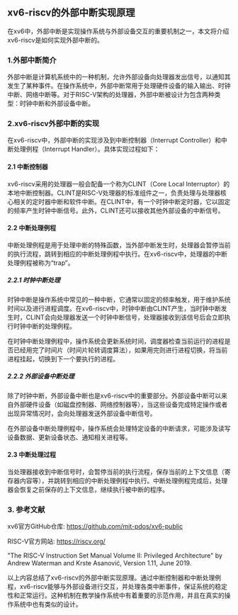 ## xv6-riscv的外部中断实现原理

 

在xv6中，外部中断是实现操作系统与外部设备交互的重要机制之一，本文将介绍xv6-riscv是如何实现外部中断的。

 

### 1.外部中断简介

外部中断是计算机系统中的一种机制，允许外部设备向处理器发出信号，以通知其发生了某种事件。在操作系统中，外部中断常用于处理硬件设备的输入输出、时钟中断、网络中断等。对于RISC-V架构的处理器，外部中断被设计为包含两种类型：时钟中断和外部设备中断。

###  2.xv6-riscv外部中断的实现

在xv6-riscv中，外部中断的实现涉及到中断控制器（Interrupt Controller）和中断处理例程（Interrupt Handler）。具体实现过程如下：

 

#### 2.1 中断控制器

xv6-riscv采用的处理器一般会配备一个称为CLINT（Core Local Interruptor）的本地中断控制器。CLINT是RISC-V处理器的标准组件之一，负责处理与处理器核心相关的定时器中断和软件中断。在CLINT中，有一个时钟中断定时器，它以固定的频率产生时钟中断信号。此外，CLINT还可以接收其他外部设备的中断信号。

 

#### 2.2 中断处理例程

中断处理例程是用于处理中断的特殊函数，当外部中断发生时，处理器会暂停当前的执行流程，跳转到相应的中断处理例程中执行。在xv6-riscv中，处理器的中断处理例程被称为“trap”。

 

##### 2.2.1 时钟中断处理

时钟中断是操作系统中常见的一种中断，它通常以固定的频率触发，用于维护系统时间以及进行进程调度。在xv6-riscv中，时钟中断由CLINT产生，当时钟中断发生时，CLINT会向处理器发送一个时钟中断信号，处理器接收到该信号后会立即执行时钟中断的处理例程。

 

在时钟中断处理例程中，操作系统会更新系统时间，调度器检查当前运行的进程是否已经用完了时间片（时间片轮转调度算法），如果用完则进行进程切换，将当前进程挂起，切换到下一个要执行的进程。

 

##### 2.2.2 外部设备中断处理

除了时钟中断，外部设备中断也是xv6-riscv中的重要部分。外部设备中断可以来自外部硬件设备（如磁盘控制器、网络控制器等），当这些设备完成特定操作或者出现异常情况时，会向处理器发送外部设备中断信号。

 

在外部设备中断处理例程中，操作系统会处理特定设备的中断请求，可能涉及读写设备数据、更新设备状态、通知相关进程等。

 

#### 2.3 中断处理过程

当处理器接收到中断信号时，会暂停当前的执行流程，保存当前的上下文信息（寄存器内容等），并跳转到相应的中断处理例程中执行。中断处理例程完成后，处理器会恢复之前保存的上下文信息，继续执行被中断的程序。

 

### 3. 参考文献

xv6官方GitHub仓库: https://github.com/mit-pdos/xv6-public

RISC-V官方网站: https://riscv.org/

"The RISC-V Instruction Set Manual Volume II: Privileged Architecture" by Andrew Waterman and Krste Asanović, Version 1.11, June 2019.

以上内容总结了xv6-riscv的外部中断实现原理。通过中断控制器和中断处理例程，xv6-riscv能够与外部设备进行交互，并处理各类中断事件，保证系统的稳定性和正常运行。这种机制在教学操作系统中有着重要的示范作用，并且在真实的操作系统中也有类似的设计。

 

 

 

 

 